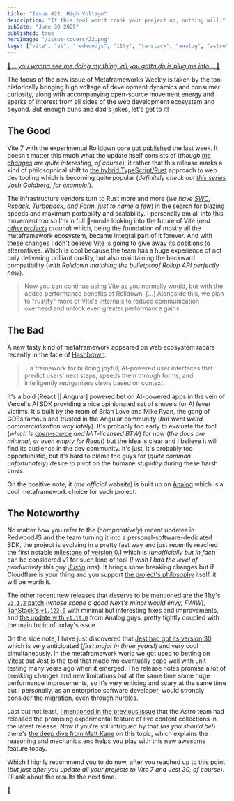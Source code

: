 ```yaml
---
title: "Issue #22: High Voltage"
description: "If this tool won't crank your project up, nothing will."
pubDate: "June 30 2025"
published: true
heroImage: "/issue-covers/22.png"
tags: ["vite", "ai", "redwoodjs", "11ty", "tanstack", "analog", "astro"]
---
```


[🎵 _...you wanna see me doing my thing, all you gotta do is plug me into..._ 🎵](https://www.youtube.com/watch?v=Nnjh-zp6pP4&list=PLYRq_7Yox1jDETeL_YgKUc8DXduCV9jA2&index=23)

The focus of the new issue of Metaframeworks Weekly is taken by the tool historically bringing high voltage of development dynamics and consumer curiosity, along with accompanying open-source movement energy and sparks of interest from all sides of the web development ecosystem and beyond. But enough puns and dad's jokes, let's get to it!

## The Good

Vite 7 with the experimental Rolldown core [got published](https://vite.dev/blog/announcing-vite7.html) the last week. It doesn't matter this much what the update itself consists of (_though [the changes](https://github.com/vitejs/vite/blob/v7.0.0/packages/vite/CHANGELOG.md) are quite interesting, of course_), it rather that this release marks a kind of philosophical shift to [the hybrid TypeScript/Rust](https://marvinh.dev/blog/speeding-up-javascript-ecosystem-part-11/) approach to web dev tooling which is becoming quite popular (_definitely check out [this series](https://www.joshuakgoldberg.com/blog/if-i-wrote-a-linter-part-1-architecture/) Josh Goldberg, for example!_).

The infrastructure vendors turn to Rust more and more (_we have [SWC](https://swc.rs), [Rspack](https://rspack.rs), [Turbopack](https://nextjs.org/docs/app/api-reference/turbopack), and [Farm](https://www.farmfe.org), just to name a few_) in the search for blazing speeds and maximum portability and scalability. I personally am all into this movement too so I'm in full 🍿-mode looking into the future of Vite (_and [other projects](https://voidzero.dev) around_) which, being the foundation of mostly all the metaframework ecosystem, became integral part of it forever. And with these changes I don't believe Vite is going to give away its positions to alternatives. Which is cool because the team has a huge experience of not only delivering brilliant quality, but also maintaining the backward compatibility (_with Rolldown matching the bulletproof Rollup API perfectly now_).

> Now you can continue using Vite as you normally would, but with the added performance benefits of Rolldown. [...] Alongside this, we plan to "rustify" more of Vite's internals to reduce communication overhead and unlock even greater performance gains.

## The Bad

A new tasty kind of metaframework appeared on web ecosystem radars recently in the face of [Hashbrown](https://hashbrown.dev).

> ...a framework for building joyful, AI-powered user interfaces that predict users' next steps, speeds them through forms, and intelligently reorganizes views based on context.

It's a bold [React || Angular] powered bet on AI-powered apps in the vein of Vercel's AI SDK providing a nice opinionated set of shovels for AI fever victims. It's built by the team of Brian Love and Mike Ryan, the gang of GDEs famous and trusted in the Angular community (_but went weird commercialization way lately_). It's probably too early to evaluate the tool (_which is [open-source](https://github.com/liveloveapp/hashbrown) and MIT-licensed BTW_) for now (_the docs are minimal, or even empty for React_) but the idea is clear and I believe it will find its audience in the dev community. It's just, it's probably too opportunistic, but it's hard to blame the guys for (_quite common unfortunately_) desire to pivot on the humane stupidity during these harsh times.

On the positive note, it (_the official website_) is built up on [Analog](http://metaframe.works/tags/analog/) which is a cool metaframework choice for such project.

## The Noteworthy

No matter how you refer to the (_comparatively_) recent updates in RedwoodJS and the team turning it into a personal-software-dedicated SDK, the project is evolving in a pretty fast way and just recently reached the first notable [milestone of version 0.1](https://github.com/redwoodjs/sdk/releases/tag/v0.1.0) which is (_unofficially but in fact_) can be considered v1 for such kind of tool (_I wish I had the level of productivity this guy [Justin](https://github.com/justinvdm) has_). It brings some breaking changes but if Cloudflare is your thing and you support [the project's philosophy](https://rwsdk.com/personal-software) itself, it will be worth it.

The other recent new releases that deserve to be mentioned are the 11ty's [`v3.1.2` patch](https://github.com/11ty/eleventy/releases/tag/v3.1.2) (_whose scope a good Next's minor would envy, FWIW_), [TanStack's `v1.122.0`](https://github.com/TanStack/router/releases/tag/v1.122.0) with minimal but interesting fixes and improvements, and [the update with `v1.19.0`](https://github.com/analogjs/analog/releases/tag/v1.19.0) from Analog guys, pretty tightly coupled with the main topic of today's issue.

On the side note, I have just discovered that [Jest had got its version 30](https://jestjs.io/blog/2025/06/04/jest-30) which is very anticipated (_first major in three years!_) and very cool simultaneously. In the metaframework world we got used to betting on [Vitest](https://metaframe.works/tags/vitest/) but Jest is the tool that made me eventually cope well with unit testing many years ago when it emerged. The release notes promise a lot of breaking changes and new limitations but at the same time some huge performance improvements, so it's very enticing and scary at the same time but I personally, as an enterprise software developer, would strongly consider the migration, even through hurdles.

Last but not least, [I mentioned in the previous issue](https://metaframe.works/archive/21/#:~:text=The%20Astro%20team%20published%20their%20beautiful%20round%2Dnumber%20minor%20which%20introduces%20an%20interesting%20experiment%20like%20real%2Dtime%2Dfetched%20live%20content%20collections) that the Astro team had released the promising experimental feature of live content collections in the latest release. Now if you're still intrigued by that (_as you should be!_) there's [the deep dive from Matt Kane](https://astro.build/blog/live-content-collections-deep-dive/) on this topic, which explains the reasoning and mechanics and helps you play with this new awesome feature today.

Which I highly recommend you to do now, after you reached up to this point (_but just after you update all your projects to Vite 7 and Jest 30, of course_). I'll ask about the results the next time.

👋
